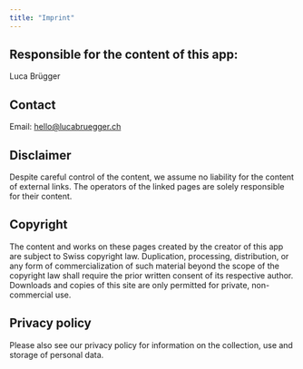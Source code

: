 ```yaml
---
title: "Imprint"
---
```


## Responsible for the content of this app:

Luca Brügger

## Contact
Email: hello@lucabruegger.ch

## Disclaimer
Despite careful control of the content, we assume no liability for the content of external links. The operators of the linked pages are solely responsible for their content.

## Copyright
The content and works on these pages created by the creator of this app are subject to Swiss copyright law. Duplication, processing, distribution, or any form of commercialization of such material beyond the scope of the copyright law shall require the prior written consent of its respective author. Downloads and copies of this site are only permitted for private, non-commercial use.

## Privacy policy
Please also see our privacy policy for information on the collection, use and storage of personal data.

